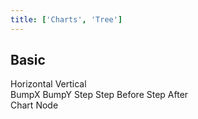 ```yaml
---
title: ['Charts', 'Tree']
---
```


<script lang="ts">
	import { hierarchy } from 'd3-hierarchy';
	import { curveBumpX, curveBumpY, curveStep, curveStepBefore, curveStepAfter } from 'd3-shape';

	import { Field, Tabs, Tab } from 'svelte-ux';

	import Chart, { Svg } from '$lib/components/Chart.svelte';
	import Group from '$lib/components/Group.svelte';
	import Link from '$lib/components/Link.svelte';
	import Rect from '$lib/components/Rect.svelte';
	import Text from '$lib/components/Text.svelte';
	import Tree from '$lib/components/Tree.svelte';

	import Preview from '$lib/docs/Preview.svelte';

	import { complexData } from './data/hierarchy';

	let expandedNodeNames = ['flare']

	$: complexDataHierarchy = hierarchy(complexData, d => expandedNodeNames.includes(d.name) ? d.children : null)
		// .sum((d) => d.value)
		// .sort((a, b) => b.value - a.value);

	let orientation = 'horizontal';
	let curve = curveBumpX;
	let layout = 'chart';

	function getNodeKey(node) {
		return node.data.name + node.depth;
	}

	const nodeWidth = 100;
	const nodeHeight = 20;
	const nodeSiblingGap = 20 
	const nodeParentGap = 100 
	$: nodeSize = orientation === 'horizontal' ? [nodeHeight + nodeSiblingGap, nodeWidth + nodeParentGap] : [nodeWidth + nodeSiblingGap, nodeHeight + nodeParentGap] 
</script>

## Basic

<div class="grid gap-1 mb-4">
	<div class="grid grid-cols-[1fr,2fr,1fr] gap-1">
		<Field label="Orientation">
			<Tabs bind:selected={orientation} contained class="w-full">
				<div class="tabList w-full border h-8">
					<Tab value="horizontal">Horizontal</Tab>
					<Tab value="vertical">Vertical</Tab>
				</div>
			</Tabs>
		</Field>
		<Field label="Curve">
			<Tabs bind:selected={curve} contained class="w-full">
				<div class="tabList w-full border h-8">
					<Tab value={curveBumpX}>BumpX</Tab>
					<Tab value={curveBumpY}>BumpY</Tab>
					<Tab value={curveStep}>Step</Tab>
					<Tab value={curveStepBefore}>Step Before</Tab>
					<Tab value={curveStepAfter}>Step After</Tab>
				</div>
			</Tabs>
		</Field>
		<Field label="Layout">
			<Tabs bind:selected={layout} contained class="w-full">
				<div class="tabList w-full border h-8">
					<Tab value="chart">Chart</Tab>
					<Tab value="node">Node</Tab>
				</div>
			</Tabs>
		</Field>
	</div>
</div>

<Preview>
	<div class="h-[800px] p-4 border rounded overflow-hidden">
		<Chart data={complexDataHierarchy} padding={{ left: 50, right: 50 }}>
			<Svg>
				<Tree let:nodes let:links nodeSize={layout === 'node' ? nodeSize : null}>
					{#each links as link (getNodeKey(link.source) + '_' + getNodeKey(link.target))}
						<Link
							data={link}
							{orientation}
							{curve}
							tweened
							class="stroke-gray-300"
						/>
					{/each}
					{#each nodes as node (getNodeKey(node))}
						<Group
							x={(orientation === 'horizontal' ? node.y : node.x) - (nodeWidth / 2)}
							y={(orientation === 'horizontal' ? node.x : node.y) - (nodeHeight / 2)}
							tweened
							on:click={() => {
								if (expandedNodeNames.includes(node.data.name)) {
									expandedNodeNames = expandedNodeNames.filter(name => name !== node.data.name);
								} else {
									expandedNodeNames = [...expandedNodeNames, node.data.name];
								}
							}}
							class={node.data.children ? 'cursor-pointer' : ''}
						>
							<Rect
								width={nodeWidth}
								height={nodeHeight}
								class="fill-blue-50 stroke-blue-400"
								stroke-width={node.data.children ? 2 : 1}
								rx={10}
							/>
							<Text
								value={node.data.name}
								x={nodeWidth / 2}
								y={nodeHeight / 2}
								dy={-2}
								textAnchor="middle"
								verticalAnchor="middle"
								class="text-xs fill-blue-500"
							/>
						</Group>
					{/each}
				</Tree>
			</Svg>
		</Chart>
	</div>
</Preview>
